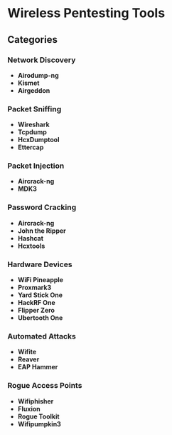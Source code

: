 # Wireless Pentesting Tools

## Categories

### Network Discovery
- **Airodump-ng**
- **Kismet**
- **Airgeddon**

### Packet Sniffing
- **Wireshark**
- **Tcpdump**
- **HcxDumptool**
- **Ettercap**

### Packet Injection
- **Aircrack-ng**
- **MDK3**

### Password Cracking
- **Aircrack-ng**
- **John the Ripper**
- **Hashcat**
- **Hcxtools**

### Hardware Devices
- **WiFi Pineapple**
- **Proxmark3**
- **Yard Stick One**
- **HackRF One**
- **Flipper Zero**
- **Ubertooth One**

### Automated Attacks
- **Wifite**
- **Reaver**
- **EAP Hammer**

### Rogue Access Points
- **Wifiphisher**
- **Fluxion**
- **Rogue Toolkit**
- **Wifipumpkin3**
